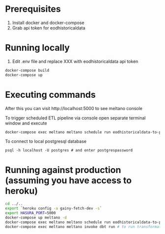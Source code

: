 # Prerequisites

1. Install docker and docker-compose
2. Grab api token for eodhistoricaldata

# Running locally

1. Edit .env file and replace XXX with eodhistoricaldata api token

```bash
docker-compose build
docker-compose up
```

# Executing commands

After this you can visit http://localhost:5000 to see meltano console

To trigger scheduled ETL pipeline via console open separate terminal window and execute

```bash
docker-compose exec meltano meltano schedule run eodhistoricaldata-to-postgres-0 --transform=run
```

To connect to local postgresql database

```
psql -h localhost -U postgres # and enter postgrespassword
```

# Running against production (assuming you have access to heroku)

```bash
cd ../..
export `heroku config -a gainy-fetch-dev -s`
export HASURA_PORT=5000
docker-compose up meltano -d 
docker-compose exec meltano meltano schedule run eodhistoricaldata-to-postgres-0 # to run stage 0 of load and transform
docker-compose exec meltano meltano invoke dbt run # to run transformation
```
